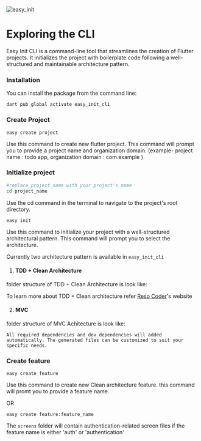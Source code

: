 
![easy_init](https://github.com/Vineeth-Kolichal/easy_init_cli/assets/92266542/1e82177d-f4f0-4b51-bbf2-856616ed2a1f)


# Exploring the CLI

Easy Init CLI is a command-line tool that streamlines the creation of Flutter projects. It initializes the project with boilerplate code following a well-structured and maintainable architecture pattern.

### Installation
You can install the package from the command line:
```shell
dart pub global activate easy_init_cli
```

### Create Project
```shell
easy create project
```
Use this command to create new flutter project. This command will prompt you to provide a project name and organization domain. 
 (example- project name : todo app, organization domain : com.example )
### Initialize project
```sh
#replace project_name with your project's name
cd project_name
```
Use the cd command in the terminal to navigate to the project's root directory.
```shell
easy init
```
Use this command to initialize your project with a well-structured architectural pattern. This command will prompt you to select the architecture. 

Currently two architecture pattern is available in ```easy_init_cli```

1. #### TDD + Clean Architecture
folder structure of TDD + Clean Architecture is look like:

To learn more about TDD + Clean architecture refer [Reso Coder](https://resocoder.com/flutter-clean-architecture-tdd/)'s website



2. #### MVC
folder structure of MVC Achitecture is look like:




```All required dependencies and dev dependencies will added automatically. The generated files can be customized to suit your specific needs.```

### Create feature
```shell
easy create feature
```
Use this command to create new Clean architecture feature. this command will promt you to provide a feature name.

OR 

```shell
easy create feature:feature_name

```
The ```screens``` folder will contain authentication-related screen files if the feature name is either 'auth' or 'authentication'





